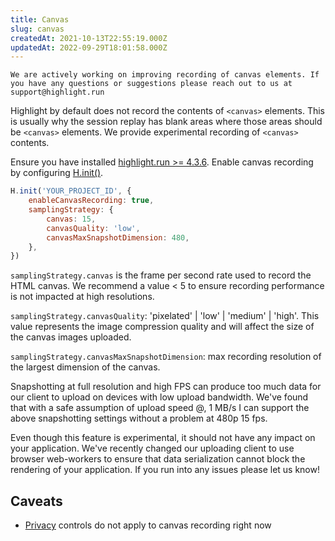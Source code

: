 ```yaml
---
title: Canvas
slug: canvas
createdAt: 2021-10-13T22:55:19.000Z
updatedAt: 2022-09-29T18:01:58.000Z
---
```


```hint
We are actively working on improving recording of canvas elements. If you have any questions or suggestions please reach out to us at support@highlight.run
```

Highlight by default does not record the contents of `<canvas>` elements. This is usually why the session replay has blank areas where those areas should be `<canvas>` elements. We provide experimental recording of `<canvas>` contents.

Ensure you have installed [highlight.run >= 4.3.6](https://www.npmjs.com/package/highlight.run/v/4.3.6). Enable canvas recording by configuring [H.init()](../../sdk-docs/client.md#Hinit).

```javascript
H.init('YOUR_PROJECT_ID', {
	enableCanvasRecording: true,
	samplingStrategy: {
		canvas: 15,
		canvasQuality: 'low',
		canvasMaxSnapshotDimension: 480,
	},
})
```

`samplingStrategy.canvas` is the frame per second rate used to record the HTML canvas. We recommend a value < 5 to ensure recording performance is not impacted at high resolutions.

`samplingStrategy.canvasQuality`: 'pixelated' | 'low' | 'medium' | 'high'. This value represents the image compression quality and will affect the size of the canvas images uploaded.

`samplingStrategy.canvasMaxSnapshotDimension`: max recording resolution of the largest dimension of the canvas.

Snapshotting at full resolution and high FPS can produce too much data for our client to upload on devices with low upload bandwidth. We've found that with a safe assumption of upload speed @, 1 MB/s I can support the above snapshotting settings without a problem at 480p 15 fps.

Even though this feature is experimental, it should not have any impact on your application. We've recently changed our uploading client to use browser web-workers to ensure that data serialization cannot block the rendering of your application. If you run into any issues please let us know!

## Caveats

-   [Privacy](../4_session-replay/privacy.md) controls do not apply to canvas recording right now
